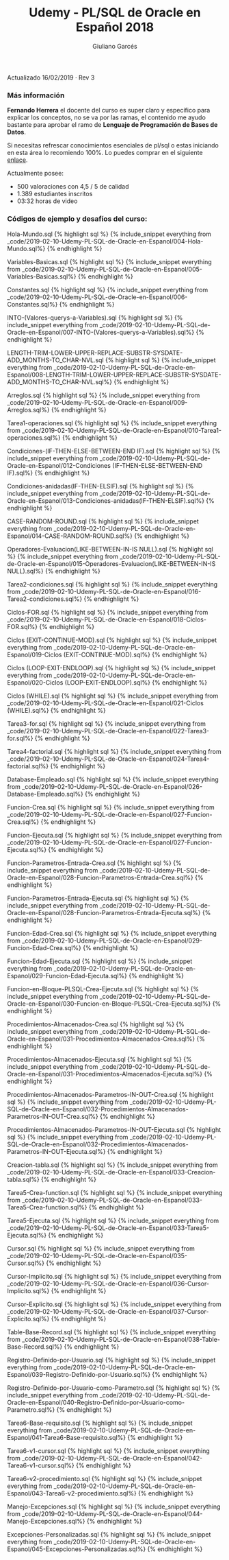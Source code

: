 ﻿---
layout: post
title:  Udemy - PL/SQL de Oracle en Español 2018
categories: [backend, database]
author: Giuliano Garcés
---
Actualizado 16/02/2019 · Rev 3

### Más información

**Fernando Herrera** el docente del curso es super claro y específico para explicar los conceptos, 
no se va por las ramas, el contenido me ayudo bastante para aprobar el ramo de **Lenguaje de Programación de Bases de Datos**.

Si necesitas refrescar conocimientos esenciales de pl/sql o estas iniciando en esta área lo recomiendo 100%. Lo puedes comprar en el siguiente [enlace].

[enlace]: https://www.udemy.com/share/1000TwCEAcdlZRTQ==/

Actualmente posee: 
- 500 valoraciones con 4,5 / 5 de calidad 
- 1.389 estudiantes inscritos 
- 03:32 horas de video

### Códigos de ejemplo y desafíos del curso:

Hola-Mundo.sql
{% highlight sql %}
{% include_snippet everything from _code/2019-02-10-Udemy-PL-SQL-de-Oracle-en-Espanol/004-Hola-Mundo.sql%}
{% endhighlight %}



Variables-Basicas.sql
{% highlight sql %}
{% include_snippet everything from _code/2019-02-10-Udemy-PL-SQL-de-Oracle-en-Espanol/005-Variables-Basicas.sql%}
{% endhighlight %}



Constantes.sql
{% highlight sql %}
{% include_snippet everything from _code/2019-02-10-Udemy-PL-SQL-de-Oracle-en-Espanol/006-Constantes.sql%}
{% endhighlight %}



INTO-(Valores-querys-a-Variables).sql
{% highlight sql %}
{% include_snippet everything from _code/2019-02-10-Udemy-PL-SQL-de-Oracle-en-Espanol/007-INTO-(Valores-querys-a-Variables).sql%}
{% endhighlight %}



LENGTH-TRIM-LOWER-UPPER-REPLACE-SUBSTR-SYSDATE-ADD_MONTHS-TO_CHAR-NVL.sql
{% highlight sql %}
{% include_snippet everything from _code/2019-02-10-Udemy-PL-SQL-de-Oracle-en-Espanol/008-LENGTH-TRIM-LOWER-UPPER-REPLACE-SUBSTR-SYSDATE-ADD_MONTHS-TO_CHAR-NVL.sql%}
{% endhighlight %}



Arreglos.sql
{% highlight sql %}
{% include_snippet everything from _code/2019-02-10-Udemy-PL-SQL-de-Oracle-en-Espanol/009-Arreglos.sql%}
{% endhighlight %}



Tarea1-operaciones.sql
{% highlight sql %}
{% include_snippet everything from _code/2019-02-10-Udemy-PL-SQL-de-Oracle-en-Espanol/010-Tarea1-operaciones.sql%}
{% endhighlight %}



Condiciones-(IF-THEN-ELSE-BETWEEN-END IF).sql
{% highlight sql %}
{% include_snippet everything from _code/2019-02-10-Udemy-PL-SQL-de-Oracle-en-Espanol/012-Condiciones (IF-THEN-ELSE-BETWEEN-END IF).sql%}
{% endhighlight %}



Condiciones-anidadas(IF-THEN-ELSIF).sql
{% highlight sql %}
{% include_snippet everything from _code/2019-02-10-Udemy-PL-SQL-de-Oracle-en-Espanol/013-Condiciones-anidadas(IF-THEN-ELSIF).sql%}
{% endhighlight %}



CASE-RANDOM-ROUND.sql
{% highlight sql %}
{% include_snippet everything from _code/2019-02-10-Udemy-PL-SQL-de-Oracle-en-Espanol/014-CASE-RANDOM-ROUND.sql%}
{% endhighlight %}



Operadores-Evaluacion(LIKE-BETWEEN-IN-IS NULL).sql
{% highlight sql %}
{% include_snippet everything from _code/2019-02-10-Udemy-PL-SQL-de-Oracle-en-Espanol/015-Operadores-Evaluacion(LIKE-BETWEEN-IN-IS NULL).sql%}
{% endhighlight %}



Tarea2-condiciones.sql
{% highlight sql %}
{% include_snippet everything from _code/2019-02-10-Udemy-PL-SQL-de-Oracle-en-Espanol/016-Tarea2-condiciones.sql%}
{% endhighlight %}



Ciclos-FOR.sql
{% highlight sql %}
{% include_snippet everything from _code/2019-02-10-Udemy-PL-SQL-de-Oracle-en-Espanol/018-Ciclos-FOR.sql%}
{% endhighlight %}



Ciclos (EXIT-CONTINUE-MOD).sql
{% highlight sql %}
{% include_snippet everything from _code/2019-02-10-Udemy-PL-SQL-de-Oracle-en-Espanol/019-Ciclos (EXIT-CONTINUE-MOD).sql%}
{% endhighlight %}



Ciclos (LOOP-EXIT-ENDLOOP).sql
{% highlight sql %}
{% include_snippet everything from _code/2019-02-10-Udemy-PL-SQL-de-Oracle-en-Espanol/020-Ciclos (LOOP-EXIT-ENDLOOP).sql%}
{% endhighlight %}



Ciclos (WHILE).sql
{% highlight sql %}
{% include_snippet everything from _code/2019-02-10-Udemy-PL-SQL-de-Oracle-en-Espanol/021-Ciclos (WHILE).sql%}
{% endhighlight %}



Tarea3-for.sql
{% highlight sql %}
{% include_snippet everything from _code/2019-02-10-Udemy-PL-SQL-de-Oracle-en-Espanol/022-Tarea3-for.sql%}
{% endhighlight %}



Tarea4-factorial.sql
{% highlight sql %}
{% include_snippet everything from _code/2019-02-10-Udemy-PL-SQL-de-Oracle-en-Espanol/024-Tarea4-factorial.sql%}
{% endhighlight %}



Database-Empleado.sql
{% highlight sql %}
{% include_snippet everything from _code/2019-02-10-Udemy-PL-SQL-de-Oracle-en-Espanol/026-Database-Empleado.sql%}
{% endhighlight %}



Funcion-Crea.sql
{% highlight sql %}
{% include_snippet everything from _code/2019-02-10-Udemy-PL-SQL-de-Oracle-en-Espanol/027-Funcion-Crea.sql%}
{% endhighlight %}



Funcion-Ejecuta.sql
{% highlight sql %}
{% include_snippet everything from _code/2019-02-10-Udemy-PL-SQL-de-Oracle-en-Espanol/027-Funcion-Ejecuta.sql%}
{% endhighlight %}



Funcion-Parametros-Entrada-Crea.sql
{% highlight sql %}
{% include_snippet everything from _code/2019-02-10-Udemy-PL-SQL-de-Oracle-en-Espanol/028-Funcion-Parametros-Entrada-Crea.sql%}
{% endhighlight %}



Funcion-Parametros-Entrada-Ejecuta.sql
{% highlight sql %}
{% include_snippet everything from _code/2019-02-10-Udemy-PL-SQL-de-Oracle-en-Espanol/028-Funcion-Parametros-Entrada-Ejecuta.sql%}
{% endhighlight %}



Funcion-Edad-Crea.sql
{% highlight sql %}
{% include_snippet everything from _code/2019-02-10-Udemy-PL-SQL-de-Oracle-en-Espanol/029-Funcion-Edad-Crea.sql%}
{% endhighlight %}



Funcion-Edad-Ejecuta.sql
{% highlight sql %}
{% include_snippet everything from _code/2019-02-10-Udemy-PL-SQL-de-Oracle-en-Espanol/029-Funcion-Edad-Ejecuta.sql%}
{% endhighlight %}



Funcion-en-Bloque-PLSQL-Crea-Ejecuta.sql
{% highlight sql %}
{% include_snippet everything from _code/2019-02-10-Udemy-PL-SQL-de-Oracle-en-Espanol/030-Funcion-en-Bloque-PLSQL-Crea-Ejecuta.sql%}
{% endhighlight %}



Procedimientos-Almacenados-Crea.sql
{% highlight sql %}
{% include_snippet everything from _code/2019-02-10-Udemy-PL-SQL-de-Oracle-en-Espanol/031-Procedimientos-Almacenados-Crea.sql%}
{% endhighlight %}



Procedimientos-Almacenados-Ejecuta.sql
{% highlight sql %}
{% include_snippet everything from _code/2019-02-10-Udemy-PL-SQL-de-Oracle-en-Espanol/031-Procedimientos-Almacenados-Ejecuta.sql%}
{% endhighlight %}



Procedimientos-Almacenados-Parametros-IN-OUT-Crea.sql
{% highlight sql %}
{% include_snippet everything from _code/2019-02-10-Udemy-PL-SQL-de-Oracle-en-Espanol/032-Procedimientos-Almacenados-Parametros-IN-OUT-Crea.sql%}
{% endhighlight %}



Procedimientos-Almacenados-Parametros-IN-OUT-Ejecuta.sql
{% highlight sql %}
{% include_snippet everything from _code/2019-02-10-Udemy-PL-SQL-de-Oracle-en-Espanol/032-Procedimientos-Almacenados-Parametros-IN-OUT-Ejecuta.sql%}
{% endhighlight %}



Creacion-tabla.sql
{% highlight sql %}
{% include_snippet everything from _code/2019-02-10-Udemy-PL-SQL-de-Oracle-en-Espanol/033-Creacion-tabla.sql%}
{% endhighlight %}



Tarea5-Crea-function.sql
{% highlight sql %}
{% include_snippet everything from _code/2019-02-10-Udemy-PL-SQL-de-Oracle-en-Espanol/033-Tarea5-Crea-function.sql%}
{% endhighlight %}



Tarea5-Ejecuta.sql
{% highlight sql %}
{% include_snippet everything from _code/2019-02-10-Udemy-PL-SQL-de-Oracle-en-Espanol/033-Tarea5-Ejecuta.sql%}
{% endhighlight %}



Cursor.sql
{% highlight sql %}
{% include_snippet everything from _code/2019-02-10-Udemy-PL-SQL-de-Oracle-en-Espanol/035-Cursor.sql%}
{% endhighlight %}



Cursor-Implicito.sql
{% highlight sql %}
{% include_snippet everything from _code/2019-02-10-Udemy-PL-SQL-de-Oracle-en-Espanol/036-Cursor-Implicito.sql%}
{% endhighlight %}



Cursor-Explicito.sql
{% highlight sql %}
{% include_snippet everything from _code/2019-02-10-Udemy-PL-SQL-de-Oracle-en-Espanol/037-Cursor-Explicito.sql%}
{% endhighlight %}



Table-Base-Record.sql
{% highlight sql %}
{% include_snippet everything from _code/2019-02-10-Udemy-PL-SQL-de-Oracle-en-Espanol/038-Table-Base-Record.sql%}
{% endhighlight %}



Registro-Definido-por-Usuario.sql
{% highlight sql %}
{% include_snippet everything from _code/2019-02-10-Udemy-PL-SQL-de-Oracle-en-Espanol/039-Registro-Definido-por-Usuario.sql%}
{% endhighlight %}



Registro-Definido-por-Usuario-como-Parametro.sql
{% highlight sql %}
{% include_snippet everything from _code/2019-02-10-Udemy-PL-SQL-de-Oracle-en-Espanol/040-Registro-Definido-por-Usuario-como-Parametro.sql%}
{% endhighlight %}



Tarea6-Base-requisito.sql
{% highlight sql %}
{% include_snippet everything from _code/2019-02-10-Udemy-PL-SQL-de-Oracle-en-Espanol/041-Tarea6-Base-requisito.sql%}
{% endhighlight %}



Tarea6-v1-cursor.sql
{% highlight sql %}
{% include_snippet everything from _code/2019-02-10-Udemy-PL-SQL-de-Oracle-en-Espanol/042-Tarea6-v1-cursor.sql%}
{% endhighlight %}



Tarea6-v2-procedimiento.sql
{% highlight sql %}
{% include_snippet everything from _code/2019-02-10-Udemy-PL-SQL-de-Oracle-en-Espanol/043-Tarea6-v2-procedimiento.sql%}
{% endhighlight %}



Manejo-Excepciones.sql
{% highlight sql %}
{% include_snippet everything from _code/2019-02-10-Udemy-PL-SQL-de-Oracle-en-Espanol/044-Manejo-Excepciones.sql%}
{% endhighlight %}



Excepciones-Personalizadas.sql
{% highlight sql %}
{% include_snippet everything from _code/2019-02-10-Udemy-PL-SQL-de-Oracle-en-Espanol/045-Excepciones-Personalizadas.sql%}
{% endhighlight %}